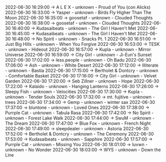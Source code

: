 2022-06-30 16:29:00 -> A L E X - unknown - Proud of You (con Alicks)
2022-06-30 16:33:00 -> Yasper - unknown - Birds Fly Higher Than The Moon
2022-06-30 16:35:00 -> goosetaf - unknown - Clouded Thoughts
2022-06-30 16:38:00 -> goosetaf - unknown - Clouded Thoughts
2022-06-30 16:40:00 -> Kudasaibeats - unknown - The Girl I Haven't Met
2022-06-30 16:45:00 -> Kudasaibeats - unknown - The Girl I Haven't Met
2022-06-30 16:48:00 -> No Spirit - unknown - Snacks Pt. 1
2022-06-30 16:51:00 -> Just Big Hills - unknown - When You Forgive
2022-06-30 16:53:00 -> TESK - unknown - Hideout
2022-06-30 16:57:00 -> Kupla - unknown - Mirror Universe
2022-06-30 16:59:00 -> City Girl - unknown - Ji-Eun's Sunset
2022-06-30 17:02:00 -> less.people - unknown - Oh Badu
2022-06-30 17:06:00 -> Ash - unknown - White Desert
2022-06-30 17:12:00 -> Illiterate - unknown - Bastia
2022-06-30 17:15:00 -> Bertholet & Dontcry - unknown - Comfortable Basket
2022-06-30 17:16:00 -> City Girl - unknown - Velvet Garden
2022-06-30 17:20:00 -> Seb Zillner - unknown - Hope
2022-06-30 17:22:00 -> Kalaido - unknown - Hanging Lanterns
2022-06-30 17:26:00 -> Sleepy Fish - unknown - Velocities
2022-06-30 17:30:00 -> Kupla - unknown - Tender Souls
2022-06-30 17:32:00 -> mt. fujitive - unknown - trees
2022-06-30 17:34:00 -> Gemp - unknown - winter sax
2022-06-30 17:37:00 -> bluntone - unknown - Loved Ones
2022-06-30 17:38:00 -> Purrple Cat - unknown - Tabula Rasa
2022-06-30 17:42:00 -> No Spirit - unknown - Forest Lake Walk
2022-06-30 17:44:00 -> SwuM - unknown - The Dream
2022-06-30 17:47:00 -> Blue Fox - unknown - French Night
2022-06-30 17:49:00 -> sleepdealer - unknown - Astoria
2022-06-30 17:52:00 -> Bertholet & Dontcry - unknown - The Ceremony
2022-06-30 17:53:00 -> Kudasaibeats - unknown - Sapphire
2022-06-30 17:57:00 -> Purrple Cat - unknown - Missing You
2022-06-30 18:01:00 -> luvwn - unknown - No Wonder
2022-06-30 18:03:00 -> WYS - unknown - Down the Line

